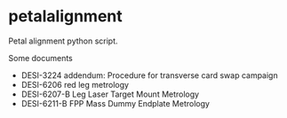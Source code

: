 # petalalignment

Petal alignment python script.

Some documents

 * DESI-3224 addendum: Procedure for transverse card swap campaign
 * DESI-6206 red leg metrology
 * DESI-6207-B Leg Laser Target Mount Metrology
 * DESI-6211-B FPP Mass Dummy Endplate Metrology